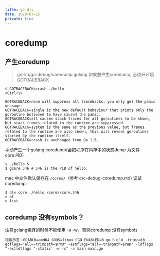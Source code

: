 ```yaml
---
title: go dlv 
date: 2020-07-25
private: true
---
```

# coredump
## 产生coredump
> go-lib/go-debug/coredump
golang 如果想产生coredump, 必须开环境GOTRACEBACK

    $ GOTRACEBACK=crash ./hello
    <Ctrl+\>

    GOTRACEBACK=none will suppress all tracebacks, you only get the panic message.
    GOTRACEBACK=single is the new default behaviour that prints only the goroutine believed to have caused the panic.
    GOTRACEBACK=all causes stack traces for all goroutines to be shown, but stack frames related to the runtime are suppressed.
    GOTRACEBACK=system is the same as the previous value, but frames related to the runtime are also shown, this will reveal goroutines started by the runtime itself.
    GOTRACEBACK=crash is unchanged from Go 1.5.

手动产生一个golang coredump(会把程序在内存中的状态dump 为文件core.PID)

    $ ./hello &
    $ gcore 546 # 546 is the PID of hello.

mac 中文件默认保存在 `/cores/`（参考 c/c-debug-coredump.md)
调试coredump:

    $ dlv core ./hello /cores/core.546
    > bt
    > list

## coredump 没有symbols？
注意golang编译的时候不能使用 -s -w，否则coredump 没有symbols

    错误示范：GOARCH=amd64 GOOS=linux CGO_ENABLED=0 go build -trimpath -gcflags="all=-trimpath=$PWD" -asmflags="all=-trimpath=$PWD" -ldflags "-extldflags '-static' -w -s" -o main main.go